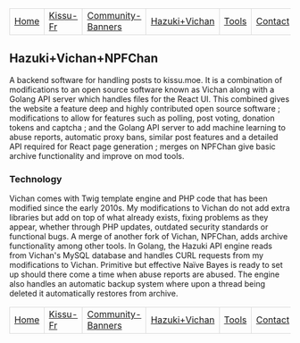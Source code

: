 <style>td{border:1px solid #d9d9d9;}</style>
<table>
<tr>
  <td><a href="/">Home</a></td>
  <td><a href="/kissufr">Kissu-Fr</a></td>
  <td><a href="/banners">Community-Banners</a></td>
  <td><a href="/vi">Hazuki+Vichan</a></td>
  <td><a href="/tools">Tools</a></td>
  <td><a href="/contact">Contact</a></td>
</tr>
</table>


## Hazuki+Vichan+NPFChan

A backend software for handling posts to kissu.moe. It is a combination of modifications to an open source software known as Vichan along with a Golang API server which handles files for the React UI. This combined gives the website a feature deep and highly contributed open source software ; modifications to allow for features such as polling, post voting, donation tokens and captcha ; and the Golang API server to add machine learning to abuse reports, automatic proxy bans, similar post features and a detailed API required for React page generation ; merges on NPFChan give basic archive functionality and improve on mod tools.  

### Technology
Vichan comes with Twig template engine and PHP code that has been modified since the early 2010s. My modifications to Vichan do not add extra libraries but add on top of what already exists, fixing problems as they appear, whether through PHP updates, outdated security standards or functional bugs. A merge of another fork of Vichan, NPFChan, adds archive functionality among other tools. In Golang, the Hazuki API engine reads from Vichan's MySQL database and handles CURL requests from my modifications to Vichan. Primitive but effective Naïve Bayes is ready to set up should there come a time when abuse reports are abused. The engine also handles an automatic backup system where upon a thread being deleted it automatically restores from archive.

<style>td{border:1px solid #d9d9d9;}</style>
<table>
<tr>
  <td><a href="/">Home</a></td>
  <td><a href="/kissufr">Kissu-Fr</a></td>
  <td><a href="/banners">Community-Banners</a></td>
  <td><a href="/vi">Hazuki+Vichan</a></td>
  <td><a href="/tools">Tools</a></td>
  <td><a href="/contact">Contact</a></td>
</tr>
</table>
